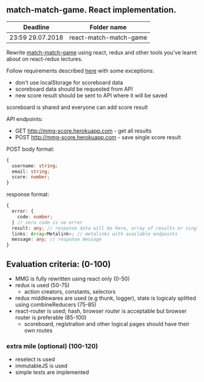 ## match-match-game. React implementation.

| Deadline         | Folder name            |
| ---------------- | ---------------------- |
| 23:59 29.07.2018 | react-match-match-game |

Rewrite [match-match-game](https://github.com/rolling-scopes-school/tasks/blob/2018-Q1/tasks/match-match-game.md) using react, redux and other tools you've learnt about on react-redux lectures.

Follow requirements described [here](https://github.com/rolling-scopes-school/tasks/blob/2018-Q1/tasks/match-match-game.md) with some exceptions:

- don't use localStorage for scoreboard data
- scoreboard data should be requested from API
- new score result should be sent to API where it will be saved

scoreboard is shared and everyone can add score result

API endpoints:

- GET http://mmg-score.herokuapp.com - get all results
- POST http://mmg-score.herokuapp.com - save single score result

POST body format:

```ts
{
  username: string;
  email: string;
  score: number;
}
```

response format:

```ts
{
  error: {
    code: number;
  } // zero code is no error
  result: any; // response data will be here, array of results or single result which is saved
  links: Array<Metalink>; // metalinks with available endpoints
  message: any; // response message
}
```

## Evaluation criteria: (0-100)

- MMG is fully rewritten using react only (0-50)
- redux is used (50-75)
  - action creators, constants, selectors
- redux middlewares are used (e.g thunk, logger), state is logiсaly splitted using combineReducers (75-85)
- react-router is used; hash, browser router is acceptable but browser router is preferable (85-100)
  - scoreboard, registration and other logical pages should have their own routes

### extra mile (optional) (100-120)

- reselect is used
- immutableJS is used
- simple tests are implemented
